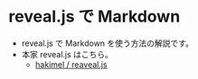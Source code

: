 # reveal.js で Markdown

- reveal.js で Markdown を使う方法の解説です。
- 本家 reveal.js はこちら。
  - [hakimel / reaveal.js](https://github.com/hakimel/reveal.js/)

